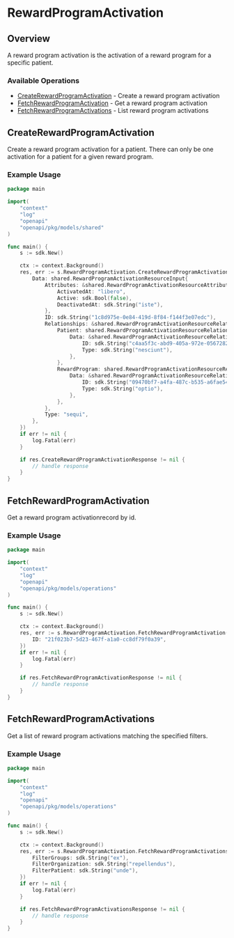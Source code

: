 # RewardProgramActivation

## Overview

A reward program activation is the activation of a reward program for a specific patient.

### Available Operations

* [CreateRewardProgramActivation](#createrewardprogramactivation) - Create a reward program activation
* [FetchRewardProgramActivation](#fetchrewardprogramactivation) - Get a reward program activation
* [FetchRewardProgramActivations](#fetchrewardprogramactivations) - List reward program activations

## CreateRewardProgramActivation

Create a reward program activation for a patient. There can only be one activation for a patient for a given reward program.

### Example Usage

```go
package main

import(
	"context"
	"log"
	"openapi"
	"openapi/pkg/models/shared"
)

func main() {
    s := sdk.New()

    ctx := context.Background()
    res, err := s.RewardProgramActivation.CreateRewardProgramActivation(ctx, shared.CreateRewardProgramActivationRequestInput{
        Data: shared.RewardProgramActivationResourceInput{
            Attributes: &shared.RewardProgramActivationResourceAttributesInput{
                ActivatedAt: "libero",
                Active: sdk.Bool(false),
                DeactivatedAt: sdk.String("iste"),
            },
            ID: sdk.String("1c8d975e-0e84-419d-8f84-f144f3e07edc"),
            Relationships: &shared.RewardProgramActivationResourceRelationships{
                Patient: shared.RewardProgramActivationResourceRelationshipsPatient{
                    Data: &shared.RewardProgramActivationResourceRelationshipsPatientData{
                        ID: sdk.String("c4aa5f3c-abd9-405a-972e-056728227b2d"),
                        Type: sdk.String("nesciunt"),
                    },
                },
                RewardProgram: shared.RewardProgramActivationResourceRelationshipsRewardProgram{
                    Data: &shared.RewardProgramActivationResourceRelationshipsRewardProgramData{
                        ID: sdk.String("09470bf7-a4fa-487c-b535-a6fae54ebf60"),
                        Type: sdk.String("optio"),
                    },
                },
            },
            Type: "sequi",
        },
    })
    if err != nil {
        log.Fatal(err)
    }

    if res.CreateRewardProgramActivationResponse != nil {
        // handle response
    }
}
```

## FetchRewardProgramActivation

Get a reward program activationrecord by id.

### Example Usage

```go
package main

import(
	"context"
	"log"
	"openapi"
	"openapi/pkg/models/operations"
)

func main() {
    s := sdk.New()

    ctx := context.Background()
    res, err := s.RewardProgramActivation.FetchRewardProgramActivation(ctx, operations.FetchRewardProgramActivationRequest{
        ID: "21f023b7-5d23-467f-a1a0-cc8df79f0a39",
    })
    if err != nil {
        log.Fatal(err)
    }

    if res.FetchRewardProgramActivationResponse != nil {
        // handle response
    }
}
```

## FetchRewardProgramActivations

Get a list of reward program activations matching the specified filters.

### Example Usage

```go
package main

import(
	"context"
	"log"
	"openapi"
	"openapi/pkg/models/operations"
)

func main() {
    s := sdk.New()

    ctx := context.Background()
    res, err := s.RewardProgramActivation.FetchRewardProgramActivations(ctx, operations.FetchRewardProgramActivationsRequest{
        FilterGroups: sdk.String("ex"),
        FilterOrganization: sdk.String("repellendus"),
        FilterPatient: sdk.String("unde"),
    })
    if err != nil {
        log.Fatal(err)
    }

    if res.FetchRewardProgramActivationsResponse != nil {
        // handle response
    }
}
```
